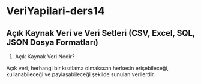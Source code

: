 # VeriYapilari-ders14

## Açık Kaynak Veri ve Veri Setleri (CSV, Excel, SQL, JSON Dosya Formatları)

1. Açık Kaynak Veri Nedir?

Açık veri, herhangi bir kısıtlama olmaksızın herkesin erişebileceği, kullanabileceği ve paylaşabileceği şekilde sunulan verilerdir. 
